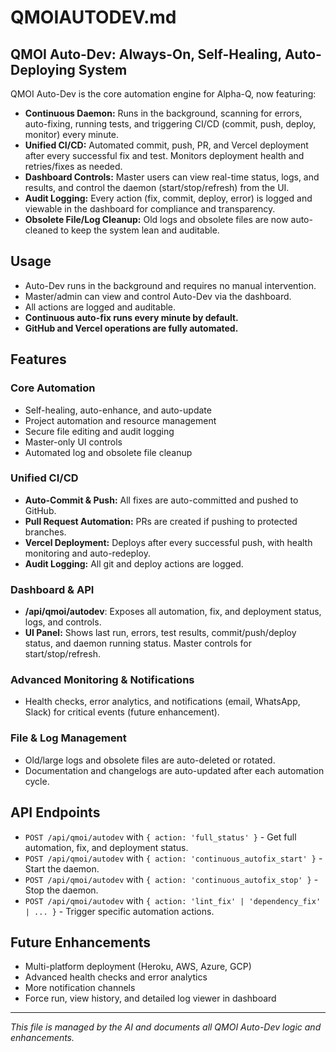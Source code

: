 # QMOIAUTODEV.md

## QMOI Auto-Dev: Always-On, Self-Healing, Auto-Deploying System

QMOI Auto-Dev is the core automation engine for Alpha-Q, now featuring:

- **Continuous Daemon:** Runs in the background, scanning for errors, auto-fixing, running tests, and triggering CI/CD (commit, push, deploy, monitor) every minute.
- **Unified CI/CD:** Automated commit, push, PR, and Vercel deployment after every successful fix and test. Monitors deployment health and retries/fixes as needed.
- **Dashboard Controls:** Master users can view real-time status, logs, and results, and control the daemon (start/stop/refresh) from the UI.
- **Audit Logging:** Every action (fix, commit, deploy, error) is logged and viewable in the dashboard for compliance and transparency.
- **Obsolete File/Log Cleanup:** Old logs and obsolete files are now auto-cleaned to keep the system lean and auditable.

## Usage
- Auto-Dev runs in the background and requires no manual intervention.
- Master/admin can view and control Auto-Dev via the dashboard.
- All actions are logged and auditable.
- **Continuous auto-fix runs every minute by default.**
- **GitHub and Vercel operations are fully automated.**

## Features

### Core Automation
- Self-healing, auto-enhance, and auto-update
- Project automation and resource management
- Secure file editing and audit logging
- Master-only UI controls
- Automated log and obsolete file cleanup

### Unified CI/CD
- **Auto-Commit & Push:** All fixes are auto-committed and pushed to GitHub.
- **Pull Request Automation:** PRs are created if pushing to protected branches.
- **Vercel Deployment:** Deploys after every successful push, with health monitoring and auto-redeploy.
- **Audit Logging:** All git and deploy actions are logged.

### Dashboard & API
- **/api/qmoi/autodev**: Exposes all automation, fix, and deployment status, logs, and controls.
- **UI Panel:** Shows last run, errors, test results, commit/push/deploy status, and daemon running status. Master controls for start/stop/refresh.

### Advanced Monitoring & Notifications
- Health checks, error analytics, and notifications (email, WhatsApp, Slack) for critical events (future enhancement).

### File & Log Management
- Old/large logs and obsolete files are auto-deleted or rotated.
- Documentation and changelogs are auto-updated after each automation cycle.

## API Endpoints
- `POST /api/qmoi/autodev` with `{ action: 'full_status' }` - Get full automation, fix, and deployment status.
- `POST /api/qmoi/autodev` with `{ action: 'continuous_autofix_start' }` - Start the daemon.
- `POST /api/qmoi/autodev` with `{ action: 'continuous_autofix_stop' }` - Stop the daemon.
- `POST /api/qmoi/autodev` with `{ action: 'lint_fix' | 'dependency_fix' | ... }` - Trigger specific automation actions.

## Future Enhancements
- Multi-platform deployment (Heroku, AWS, Azure, GCP)
- Advanced health checks and error analytics
- More notification channels
- Force run, view history, and detailed log viewer in dashboard

---
*This file is managed by the AI and documents all QMOI Auto-Dev logic and enhancements.* 